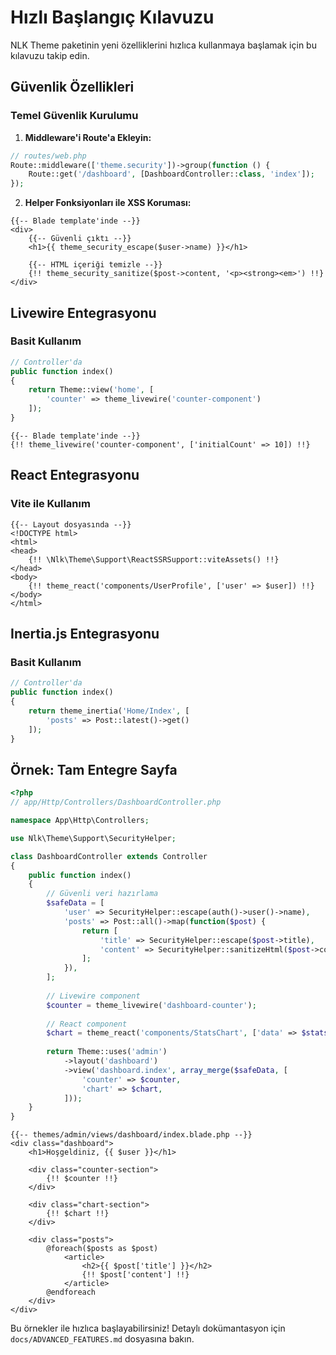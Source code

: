 # Hızlı Başlangıç Kılavuzu

NLK Theme paketinin yeni özelliklerini hızlıca kullanmaya başlamak için bu kılavuzu takip edin.

## Güvenlik Özellikleri

### Temel Güvenlik Kurulumu

1. **Middleware'i Route'a Ekleyin:**

```php
// routes/web.php
Route::middleware(['theme.security'])->group(function () {
    Route::get('/dashboard', [DashboardController::class, 'index']);
});
```

2. **Helper Fonksiyonları ile XSS Koruması:**

```blade
{{-- Blade template'inde --}}
<div>
    {{-- Güvenli çıktı --}}
    <h1>{{ theme_security_escape($user->name) }}</h1>
    
    {{-- HTML içeriği temizle --}}
    {!! theme_security_sanitize($post->content, '<p><strong><em>') !!}
</div>
```

## Livewire Entegrasyonu

### Basit Kullanım

```php
// Controller'da
public function index()
{
    return Theme::view('home', [
        'counter' => theme_livewire('counter-component')
    ]);
}
```

```blade
{{-- Blade template'inde --}}
{!! theme_livewire('counter-component', ['initialCount' => 10]) !!}
```

## React Entegrasyonu

### Vite ile Kullanım

```blade
{{-- Layout dosyasında --}}
<!DOCTYPE html>
<html>
<head>
    {!! \Nlk\Theme\Support\ReactSSRSupport::viteAssets() !!}
</head>
<body>
    {!! theme_react('components/UserProfile', ['user' => $user]) !!}
</body>
</html>
```

## Inertia.js Entegrasyonu

### Basit Kullanım

```php
// Controller'da
public function index()
{
    return theme_inertia('Home/Index', [
        'posts' => Post::latest()->get()
    ]);
}
```

## Örnek: Tam Entegre Sayfa

```php
<?php
// app/Http/Controllers/DashboardController.php

namespace App\Http\Controllers;

use Nlk\Theme\Support\SecurityHelper;

class DashboardController extends Controller
{
    public function index()
    {
        // Güvenli veri hazırlama
        $safeData = [
            'user' => SecurityHelper::escape(auth()->user()->name),
            'posts' => Post::all()->map(function($post) {
                return [
                    'title' => SecurityHelper::escape($post->title),
                    'content' => SecurityHelper::sanitizeHtml($post->content),
                ];
            }),
        ];
        
        // Livewire component
        $counter = theme_livewire('dashboard-counter');
        
        // React component
        $chart = theme_react('components/StatsChart', ['data' => $stats]);
        
        return Theme::uses('admin')
            ->layout('dashboard')
            ->view('dashboard.index', array_merge($safeData, [
                'counter' => $counter,
                'chart' => $chart,
            ]));
    }
}
```

```blade
{{-- themes/admin/views/dashboard/index.blade.php --}}
<div class="dashboard">
    <h1>Hoşgeldiniz, {{ $user }}</h1>
    
    <div class="counter-section">
        {!! $counter !!}
    </div>
    
    <div class="chart-section">
        {!! $chart !!}
    </div>
    
    <div class="posts">
        @foreach($posts as $post)
            <article>
                <h2>{{ $post['title'] }}</h2>
                {!! $post['content'] !!}
            </article>
        @endforeach
    </div>
</div>
```

Bu örnekler ile hızlıca başlayabilirsiniz! Detaylı dokümantasyon için `docs/ADVANCED_FEATURES.md` dosyasına bakın.

